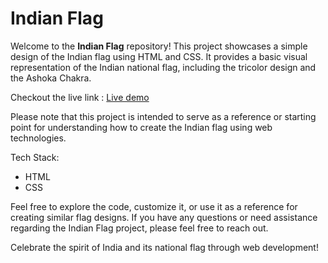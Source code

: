 # Indian Flag

Welcome to the **Indian Flag** repository! This project showcases a simple design of the Indian flag using HTML and CSS. It provides a basic visual representation of the Indian national flag, including the tricolor design and the Ashoka Chakra.

Checkout the live link : [Live demo](https://indian-flag-clone.netlify.app/)

Please note that this project is intended to serve as a reference or starting point for understanding how to create the Indian flag using web technologies.

Tech Stack:
- HTML
- CSS

Feel free to explore the code, customize it, or use it as a reference for creating similar flag designs. If you have any questions or need assistance regarding the Indian Flag project, please feel free to reach out.

Celebrate the spirit of India and its national flag through web development!

